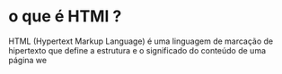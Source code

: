 # o que é HTMl ?
HTML (Hypertext Markup Language) é uma linguagem de marcação de hipertexto que define a estrutura e o significado do conteúdo de uma página we

